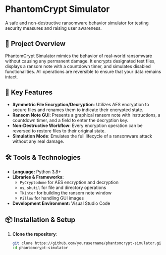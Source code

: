 # PhantomCrypt Simulator

A safe and non-destructive ransomware behavior simulator for testing security measures and raising user awareness.

## 🚀 Project Overview

PhantomCrypt Simulator mimics the behavior of real-world ransomware without causing any permanent damage. It encrypts designated test files, displays a ransom note with a countdown timer, and simulates disabled functionalities. All operations are reversible to ensure that your data remains intact.

## 🔑 Key Features

- **Symmetric File Encryption/Decryption**: Utilizes AES encryption to secure files and renames them to indicate their encrypted state.
- **Ransom Note GUI**: Presents a graphical ransom note with instructions, a countdown timer, and a field to enter the decryption key.
- **Non-Destructive Workflow**: Every encryption operation can be reversed to restore files to their original state.
- **Simulation Mode**: Emulates the full lifecycle of a ransomware attack without any real damage.

## 🛠️ Tools & Technologies

- **Language:** Python 3.8+
- **Libraries & Frameworks:**
  - `PyCryptodome` for AES encryption and decryption
  - `os`, `shutil` for file and directory operations
  - `Tkinter` for building the ransom note window
  - `Pillow` for handling GUI images
- **Development Environment:** Visual Studio Code

## 📦 Installation & Setup

1. **Clone the repository**:

   ```bash
   git clone https://github.com/yourusername/phantomcrypt-simulator.git
   cd phantomcrypt-simulator

